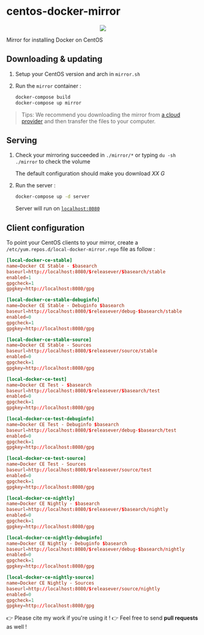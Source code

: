 # centos-docker-mirror

<p align="center">
    <a href="https://travis-ci.com/github/flavienbwk/centos-docker-mirror" target="_blank">
        <img src="https://travis-ci.com/flavienbwk/centos-docker-mirror.svg?branch=main&status=passed"/>
    </a>
</p>

Mirror for installing Docker on CentOS

## Downloading & updating

1. Setup your CentOS version and arch in `mirror.sh`

2. Run the `mirror` container :

    ```bash
    docker-compose build
    docker-compose up mirror
    ```

> Tips: We recommend you downloading the mirror from [a cloud provider](https://www.scaleway.com/en/) and then transfer the files to your computer.

## Serving

1. Check your mirroring succeeded in `./mirror/*` or typing `du -sh ./mirror` to check the volume

    The default configuration should make you download _XX G_

2. Run the server :

    ```bash
    docker-compose up -d server
    ```

    Server will run on [`localhost:8080`](http://localhost:8080)  

## Client configuration

To point your CentOS clients to your mirror, create a `/etc/yum.repos.d/local-docker-mirror.repo` file as follow :

```conf
[local-docker-ce-stable]
name=Docker CE Stable - $basearch
baseurl=http://localhost:8080/$releasever/$basearch/stable
enabled=1
gpgcheck=1
gpgkey=http://localhost:8080/gpg

[local-docker-ce-stable-debuginfo]
name=Docker CE Stable - Debuginfo $basearch
baseurl=http://localhost:8080/$releasever/debug-$basearch/stable
enabled=0
gpgcheck=1
gpgkey=http://localhost:8080/gpg

[local-docker-ce-stable-source]
name=Docker CE Stable - Sources
baseurl=http://localhost:8080/$releasever/source/stable
enabled=0
gpgcheck=1
gpgkey=http://localhost:8080/gpg

[local-docker-ce-test]
name=Docker CE Test - $basearch
baseurl=http://localhost:8080/$releasever/$basearch/test
enabled=0
gpgcheck=1
gpgkey=http://localhost:8080/gpg

[local-docker-ce-test-debuginfo]
name=Docker CE Test - Debuginfo $basearch
baseurl=http://localhost:8080/$releasever/debug-$basearch/test
enabled=0
gpgcheck=1
gpgkey=http://localhost:8080/gpg

[local-docker-ce-test-source]
name=Docker CE Test - Sources
baseurl=http://localhost:8080/$releasever/source/test
enabled=0
gpgcheck=1
gpgkey=http://localhost:8080/gpg

[local-docker-ce-nightly]
name=Docker CE Nightly - $basearch
baseurl=http://localhost:8080/$releasever/$basearch/nightly
enabled=0
gpgcheck=1
gpgkey=http://localhost:8080/gpg

[local-docker-ce-nightly-debuginfo]
name=Docker CE Nightly - Debuginfo $basearch
baseurl=http://localhost:8080/$releasever/debug-$basearch/nightly
enabled=0
gpgcheck=1
gpgkey=http://localhost:8080/gpg

[local-docker-ce-nightly-source]
name=Docker CE Nightly - Sources
baseurl=http://localhost:8080/$releasever/source/nightly
enabled=0
gpgcheck=1
gpgkey=http://localhost:8080/gpg
```

:point_right: Please cite my work if you're using it !
:point_right: Feel free to send **pull requests** as well !
